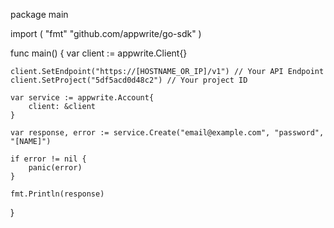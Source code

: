 package main

import (
    "fmt"
    "github.com/appwrite/go-sdk"
)

func main() {
    var client := appwrite.Client{}

    client.SetEndpoint("https://[HOSTNAME_OR_IP]/v1") // Your API Endpoint
    client.SetProject("5df5acd0d48c2") // Your project ID

    var service := appwrite.Account{
        client: &client
    }

    var response, error := service.Create("email@example.com", "password", "[NAME]")

    if error != nil {
        panic(error)
    }

    fmt.Println(response)
}